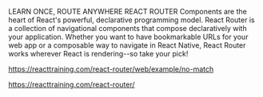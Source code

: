 
LEARN ONCE, ROUTE ANYWHERE
REACT ROUTER
Components are the heart of React's powerful, declarative programming model. React Router is a collection of navigational components that compose declaratively with your application. Whether you want to have bookmarkable URLs for your web app or a composable way to navigate in React Native, React Router works wherever React is rendering--so take your pick!

https://reacttraining.com/react-router/web/example/no-match

https://reacttraining.com/react-router/
